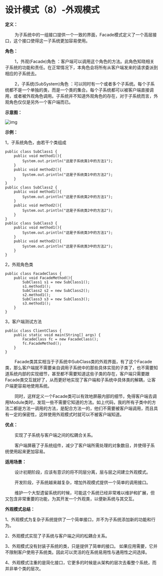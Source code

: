 # 设计模式（8）-外观模式

**定义：**

        为子系统中的一组接口提供一个一致的界面，Facade模式定义了一个高层接口，这个接口使得这一子系统更加容易使用。

**角色：**

        1，外观(Facade)角色 ：客户端可以调用这个角色的方法。此角色知晓相关子系统的功能和责任。在正常情况下，本角色会将所有从客户端发来的请求委派到相应的子系统去。

        2，子系统(SubSystem)角色 ：可以同时有一个或者多个子系统。每个子系统都不是一个单独的类，而是一个类的集合。每个子系统都可以被客户端直接调用，或者被外观角色调用。子系统并不知道外观角色的存在，对于子系统而言，外观角色仅仅是另外一个客户端而已。

**示意图：**

![img](https://mmbiz.qpic.cn/mmbiz_jpg/eQPyBffYbucPg4TEkFJX15vPFYgHCrQNibYNdvJJ3XNRNypDM4ww1T71Kl4qW45ic8dfhiaVkR0hhmb2yajsDAfmQ/640?wx_fmt=jpeg&tp=webp&wxfrom=5&wx_lazy=1&wx_co=1)

**示例：**

1，子系统角色，由若干个类组成

```
public class SubClass1 {    
    public void method1(){
        System.out.println("这是子系统类1中的方法1");
    }    
    public void method2(){
        System.out.println("这是子系统类1中的方法2");
    }
}
public class SubClass2 {    
    public void method1(){
        System.out.println("这是子系统类2中的方法1");
    }    
    public void method2(){
        System.out.println("这是子系统类2中的方法2");
    }
}
public class SubClass3 {   
    public void method1(){
        System.out.println("这是子系统类3中的方法1");
    }    
    public void method2(){
        System.out.println("这是子系统类3中的方法2");
    }
}
```

2，外观角色类

```
public class FacadeClass {    
    public void FacadeMethod(){
        SubClass1 s1 = new SubClass1();
        s1.method1();
        SubClass2 s2 = new SubClass2();
        s2.method1();
        SubClass3 s3 = new SubClass3();
        s3.method1();
    }
}
```

3，客户端测试方法

```
public class ClientClass {
    public static void main(String[] args) {
        FacadeClass fc = new FacadeClass();
        fc.FacadeMethod();
    }
}
```

        Facade类其实相当于子系统中SubClass类的外观界面，有了这个Facade类，那么客户端就不需要亲自调用子系统中的那些具体实现的子类了，也不需要知道系统内部的实现细节，甚至都不需要知道这些子类的存在，客户端只需要跟Facade类交互就好了，从而更好地实现了客户端和子系统中具体类的解耦，让客户端更容易地使用系统。

        同时，这样定义一个Facade类可以有效地屏蔽内部的细节，免得客户端去调用Module类时，发现一些不需要它知道的方法。如上代码，我的所有子类中的方法二都是方法一调用的方法，是配合方法一的，他们不需要被客户端调用，而且具有一定的保密性，这样使用外观模式时就可以不被客户端知道。

**优点：**

        实现了子系统与客户端之间的松耦合关系。

        客户端屏蔽了子系统组件，减少了客户端所需处理的对象数目，并使得子系统使用起来更加容易。

**适用场景：**

        设计初期阶段，应该有意识的将不同层分离，层与层之间建立外观模式。

        开发阶段，子系统越来越复杂，增加外观模式提供一个简单的调用接口。

        维护一个大型遗留系统的时候，可能这个系统已经非常难以维护和扩展，但又包含非常重要的功能，为其开发一个外观类，以便新系统与其交互。

**外观模式总结：**

1、外观模式为复杂子系统提供了一个简单接口，并不为子系统添加新的功能和行为。

2、外观模式实现了子系统与客户端之间的松耦合关系。 

3、外观模式没有封装子系统的类，只是提供了简单的接口。 如果应用需要，它并不限制客户使用子系统类。因此可以灵活的在系统易用性与通用性之间选择。

4、外观模式注重的是简化接口，它更多的时候是从架构的层次去看整个系统，而并非单个类的层次。












